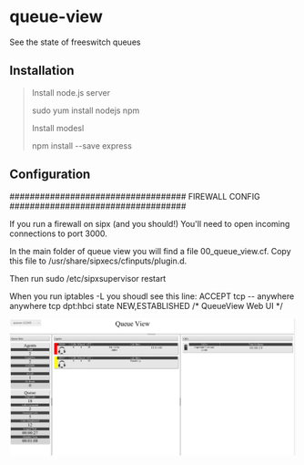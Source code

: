 queue-view
==========

See the state of freeswitch queues

Installation
------------

<blockquote>
Install node.js server
<p>sudo yum install nodejs npm</p>
Install modesl
<p> npm install --save express</p>
</blockquote>



Configuration
------------

<blockquote>

</blockquote>

###################################
FIREWALL CONFIG
###################################

If you run a firewall on sipx (and you should!)  You'll need to open incoming connections to port 3000.

In the main folder of queue view you will find a file 00_queue_view.cf.  Copy this file to /usr/share/sipxecs/cfinputs/plugin.d.

Then run sudo /etc/sipxsupervisor restart

When you run iptables -L you shoudl see this line:
ACCEPT     tcp  --  anywhere             anywhere            tcp dpt:hbci state NEW,ESTABLISHED /* QueueView Web UI */ 

![alt tag](https://github.com/khaefner/queue-view/blob/master/queue-view.png)

 
